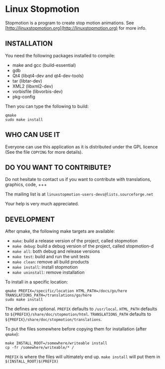 Linux Stopmotion
===============

Stopmotion is a program to create stop motion animations.
See [http://linuxstopmotion.org](http://linuxstopmotion.org) for more info.


INSTALLATION
------------

You need the following packages installed to compile:
- make and gcc (build-essential)
- gdb
- Qt4 (libqt4-dev and qt4-dev-tools)
- tar (libtar-dev)
- XML2 (libxml2-dev)
- vorbisfile (libvorbis-dev)
- pkg-config

Then you can type the following to build:

    qmake
    sudo make install

WHO CAN USE IT
--------------
Everyone can use this application as it is distributed under the
GPL licence (See the file `COPYING` for more details).


DO YOU WANT TO CONTRIBUTE?
--------------------------
Do not hesitate to contact us if you want to contribute with translations,
graphics, code, +++

The mailing list is at `linuxstopmotion-users-devs@lists.sourceforge.net`

Your help is very much appreciated.

DEVELOPMENT
-----------

After qmake, the following make targets are available:

- `make`: build a release version of the project, called stopmotion
- `make debug`: build a debug version of the project, called stopmotion-d
- `make all`: both debug and release versions
- `make test`: build and run the unit tests
- `make clean`: remove all build products
- `make install`: install stopmotion
- `make uninstall`: remove installation

To install in a specific location:

    qmake PREFIX=/specific/location HTML_PATH=/docs/go/here TRANSLATIONS_PATH=/translations/go/here
    sudo make install

The defines are optional. `PREFIX` defaults to `/usr/local`.
`HTML_PATH` defaults to `${PREFIX}/share/doc/stopmotion/html`.
`TRANSLATIONS_PATH` defaults to `${PREFIX}/share/doc/stopmotion/translations`.

To put the files somewhere before copying them for installation (after `qmake`):

    make INSTALL_ROOT=/somewhere/writeable install
    cp -fr /somewhere/writeable/* /

`PREFIX` is where the files will ultimately end up. `make install` will put them in
`$(INSTALL_ROOT)$(PREFIX)`
